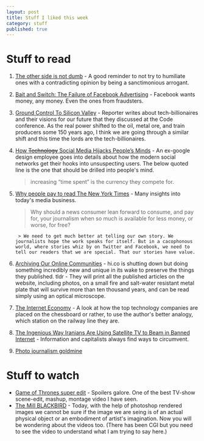```yaml
---
layout: post
title: Stuff I liked this week
category: stuff
published: true
---
```

# Stuff to read 
1. [The other side is not dumb](https://medium.com/@SeanBlanda/the-other-side-is-not-dumb-2670c1294063#.f309cmmp7) - A good reminder to not try to humiliate ones with a contradicting opinion by being a sanctimonious arrogant. 
2. [Bait and Switch: The Failure of Facebook Advertising](https://medium.com/@hunchly/bait-and-switch-the-failure-of-facebook-advertising-an-osint-investigation-37d693b2a858#.z2dwsiygz) - Facebook wants money, any money. Even the ones from fraudsters. 
3. [Ground Control To Silicon Valley](https://www.buzzfeed.com/nitashatiku/ground-control-to-silicon-valley) - Reporter writes about tech-billionaires and their visions for our future that they discussed at the Code conference. As the real power shifted to the oil, metal ore, and train producers some 150 years ago, I think we are going through a similar shift and this time the lords are the tech-billionaires. 
4. [How <s>Technology</s> Social Media Hijacks People’s Minds](https://medium.com/swlh/how-technology-hijacks-peoples-minds-from-a-magician-and-google-s-design-ethicist-56d62ef5edf3#.svwo0wmg2) - An ex-google design employee goes into details about how the modern social networks get their hooks into unsuspecting users. The below quoted line is the one that should be drilled into people's mind. 

    > increasing “time spent” is the currency they compete for.
5. [Why people pay to read The New York Times](https://medium.com/@lydiapolgreen/why-people-pay-to-read-the-new-york-times-60720880e707#.44btm7o1s) - Many insights into today's media business.   

	  > Why should a news consumer lean forward to consume, and pay for, your journalism when so much is available for less money, or worse, for free?

 	    > We need to get much better at telling our own story. We journalists hope the work speaks for itself. But in a cacophonous world, where stories whiz by on Twitter and Facebook, we need to tell our readers that we are special. That our stories have value.

6. [Archiving Our Online Communities](https://medium.com/@craigmod/archiving-our-online-communities-e5868eab4d9a#.1zpl43zx2) - hi.co is shutting down but doing something incredibly new and unique in its wake to preserve the things they published. tldr - They will print all the published articles on the website, including photos, on a small fire and salt-water resistant metal plate that will survive more than ten thousand years, and can be read simply using an optical microscope.

7. [The Internet Economy](https://medium.com/@cdixon/the-internet-economy-fc43f3eff58a#.8wwix1exl) - A look at how the top technology companies are placed on the chessboard or rather, to use the author's better analogy, which station on the railway line they are.

8. [The Ingenious Way Iranians Are Using Satellite TV to Beam in Banned Internet](https://www.wired.com/2016/04/ingenious-way-iranians-using-satellite-tv-beam-banned-data/) - Information and capitalists always find ways to circumvent. 

9. [Photo journalism goldmine](https://widerimage.reuters.com/)


# Stuff to watch

- [Game of Thrones super edit](https://youtu.be/6wfa-iBgzXA) - Spoilers galore. One of the best TV-show scene-edit, mashup, montage video I have seen.   
- [The Mill BLACKBIRD](https://vimeo.com/171939943) - Today, with the help of photoshop rendered images we cannot be sure if the image we are seing is of an actual physical object or an embodiment of artist's imagination. Now you will be wondering about the videos too. (There has been CGI but you need to see the video to understand what I am trying to say here.)

